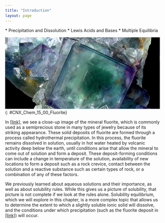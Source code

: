 ```yaml
---
title: "Introduction"
layout: page
---
```



<div data-type="abstract" markdown="1">
* Precipitation and Dissolution
* Lewis Acids and Bases
* Multiple Equilibria

</div>

<?cnx.eoc class="key-equations" title="Key-Equations"?>

<?cnx.eoc class="summary" title="Chapter Summary"?>

<?cnx.eoc class="exercises" title="Exercises"?>

<?cnx.eoc class="references" title="References"?>

 ![An image is shown of a cluster of clear crystals, showing primarily cubic and some octahedral shapes. A large cubic crystal at the center of the photograph has a deep emerald green center with deep purple corners and a small royal blue region just right of center. A smaller cubic crystal to its left shows purple corners and edges with royal blue coloration toward the center. Similar coloration is seen in other crystals in the structure, though most of the smaller crystals are clear and colorless.](../resources/CNX_Chem_15_00_Fluorite.jpg "The mineral fluorite (CaF2) is deposited through a precipitation process. Note that pure fluorite is colorless, and that the color in this sample is due to the presence of other metals in the crystal."){: #CNX_Chem_15_00_Fluorite}

In [\[link\]](#CNX_Chem_15_00_Fluorite), we see a close-up image of the mineral fluorite, which is commonly used as a semiprecious stone in many types of jewelry because of its striking appearance. These solid deposits of fluorite are formed through a process called hydrothermal precipitation. In this process, the fluorite remains dissolved in solution, usually in hot water heated by volcanic activity deep below the earth, until conditions arise that allow the mineral to come out of solution and form a deposit. These deposit-forming conditions can include a change in temperature of the solution, availability of new locations to form a deposit such as a rock crevice, contact between the solution and a reactive substance such as certain types of rock, or a combination of any of these factors.

We previously learned about aqueous solutions and their importance, as well as about solubility rules. While this gives us a picture of solubility, that picture is not complete if we look at the rules alone. Solubility equilibrium, which we will explore in this chapter, is a more complex topic that allows us to determine the extent to which a slightly soluble ionic solid will dissolve, and the conditions under which precipitation (such as the fluorite deposit in [\[link\]](#CNX_Chem_15_00_Fluorite)) will occur.

